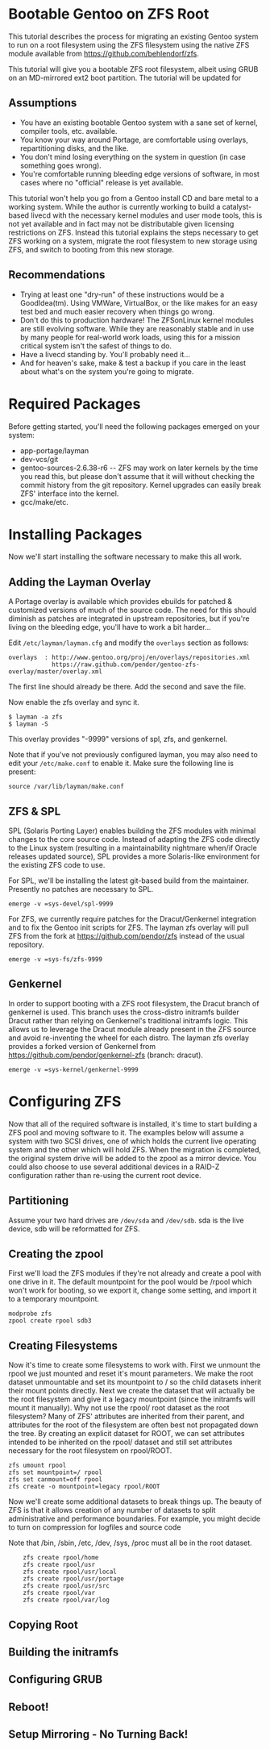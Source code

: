 Bootable Gentoo on ZFS Root
===========================

This tutorial describes the process for migrating an existing Gentoo system to run on a root filesystem using the ZFS filesystem using the native ZFS module available from https://github.com/behlendorf/zfs.

This tutorial will give you a bootable ZFS root filesystem, albeit using GRUB on an MD-mirrored ext2 boot partition.  The tutorial will be updated for 

Assumptions
-----------

* You have an existing bootable Gentoo system with a sane set of kernel, compiler tools, etc. available.
* You know your way around Portage, are comfortable using overlays, repartitioning disks, and the like.
* You don't mind losing everything on the system in question (in case something goes wrong).
* You're comfortable running bleeding edge versions of software, in most cases where no "official" release is yet available.

This tutorial won't help you go from a Gentoo install CD and bare metal to a working system.  While the author is currently working to build a catalyst-based livecd with the necessary kernel modules and user mode tools, this is not yet available and in fact may not be distributable given licensing restrictions on ZFS.  Instead this tutorial explains the steps necessary to get ZFS working on a system, migrate the root filesystem to new storage using ZFS, and switch to booting from this new storage.

Recommendations
---------------

* Trying at least one "dry-run" of these instructions would be a GoodIdea(tm).  Using VMWare, VirtualBox, or the like makes for an easy test bed and much easier recovery when things go wrong.
* Don't do this to production hardware!  The ZFSonLinux kernel modules are still evolving software.  While they are reasonably stable and in use by many people for real-world work loads, using this for a mission critical system isn't the safest of things to do.
* Have a livecd standing by.  You'll probably need it...
* And for heaven's sake, make & test a backup if you care in the least about what's on the system you're going to migrate.

Required Packages
=================

Before getting started, you'll need the following packages emerged on your system:

* app-portage/layman
* dev-vcs/git
* gentoo-sources-2.6.38-r6 -- ZFS may work on later kernels by the time you read this, but please don't assume that it will without checking the commit history from the git repository.  Kernel upgrades can easily break ZFS' interface into the kernel.
* gcc/make/etc.

Installing Packages
===================

Now we'll start installing the software necessary to make this all work.

Adding the Layman Overlay
-------------------------

A Portage overlay is available which provides ebuilds for patched & customized versions of much of the source code.  The need for this should diminish as patches are integrated in upstream repositories, but if you're living on the bleeding edge, you'll have to work a bit harder...

Edit `/etc/layman/layman.cfg` and modify the `overlays` section as follows:

    overlays  : http://www.gentoo.org/proj/en/overlays/repositories.xml
		        https://raw.github.com/pendor/gentoo-zfs-overlay/master/overlay.xml
The first line should already be there.  Add the second and save the file.

Now enable the zfs overlay and sync it.

    $ layman -a zfs
    $ layman -S

This overlay provides "-9999" versions of spl, zfs, and genkernel.

Note that if you've not previously configured layman, you may also need to edit your `/etc/make.conf` to enable it.  Make sure the following line is present:

    source /var/lib/layman/make.conf

ZFS & SPL
---------

SPL (Solaris Porting Layer) enables building the ZFS modules with minimal changes to the core source code.  Instead of adapting the ZFS code directly to the Linux system (resulting in a maintainability nightmare when/if Oracle releases updated source), SPL provides a more Solaris-like environment for the existing ZFS code to use.

For SPL, we'll be installing the latest git-based build from the maintainer.  Presently no patches are necessary to SPL.

    emerge -v =sys-devel/spl-9999

For ZFS, we currently require patches for the Dracut/Genkernel integration and to fix the Gentoo init scripts for ZFS.  The layman zfs overlay will pull ZFS from the fork at https://github.com/pendor/zfs instead of the usual repository.

    emerge -v =sys-fs/zfs-9999

Genkernel
---------

In order to support booting with a ZFS root filesystem, the Dracut branch of genkernel is used.  This branch uses the cross-distro initramfs builder Dracut rather than relying on Genkernel's traditional initramfs logic.  This allows us to leverage the Dracut module already present in the ZFS source and avoid re-inventing the wheel for each distro.  The layman zfs overlay provides a forked version of Genkernel from https://github.com/pendor/genkernel-zfs (branch: dracut).

    emerge -v =sys-kernel/genkernel-9999

Configuring ZFS
===============

Now that all of the required software is installed, it's time to start building a ZFS pool and moving software to it.  The examples below will assume a system with two SCSI drives, one of which holds the current live operating system and the other which will hold ZFS.  When the migration is completed, the original system drive will be added to the zpool as a mirror device.  You could also choose to use several additional devices in a RAID-Z configuration rather than re-using the current root device.

Partitioning
------------

Assume your two hard drives are `/dev/sda` and `/dev/sdb`.  sda is the live device, sdb will be reformatted for ZFS.  

Creating the zpool
------------------

First we'll load the ZFS modules if they're not already and create a pool with one drive in it.  The default mountpoint for the pool would be /rpool which won't work for booting, so we export it, change some setting, and import it to a temporary mountpoint.

    modprobe zfs
    zpool create rpool sdb3

Creating Filesystems
--------------------

Now it's time to create some filesystems to work with.  First we unmount the rpool we just mounted and reset it's mount parameters.  We make the root dataset unmountable and set its mountpoint to / so the child datasets inherit their mount points directly.  Next we create the dataset that will actually be the root filesystem and give it a legacy mountpoint (since the initramfs will mount it manually).  Why not use the rpool/ root dataset as the root filesystem?  Many of ZFS' attributes are inherited from their parent, and attributes for the root of the filesystem are often best not propagated down the tree.  By creating an explicit dataset for ROOT, we can set attributes intended to be inherited on the rpool/ dataset and still set attributes necessary for the root filesystem on rpool/ROOT.

    zfs umount rpool
    zfs set mountpoint=/ rpool
    zfs set canmount=off rpool
    zfs create -o mountpoint=legacy rpool/ROOT

Now we'll create some additional datasets to break things up.  The beauty of ZFS is that it allows creation of any number of datasets to split administrative and performance boundaries.  For example, you might decide to turn on compression for logfiles and source code

Note that /bin, /sbin, /etc, /dev, /sys, /proc must all be in the root dataset.

		zfs create rpool/home
		zfs create rpool/usr
		zfs create rpool/usr/local
		zfs create rpool/usr/portage
		zfs create rpool/usr/src
		zfs create rpool/var
		zfs create rpool/var/log



Copying Root
------------

Building the initramfs
----------------------

Configuring GRUB
----------------

Reboot!
-------

Setup Mirroring - No Turning Back!
----------------------------------



